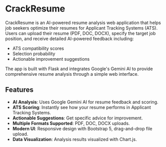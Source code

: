 # CrackResume

CrackResume is an AI-powered resume analysis web application that helps job seekers optimize their resumes for Applicant Tracking Systems (ATS). Users can upload their resume (PDF, DOC, DOCX), specify the target job position, and receive detailed AI-powered feedback including:

- ATS compatibility scores
- Selection probability
- Actionable improvement suggestions

The app is built with Flask and integrates Google's Gemini AI to provide comprehensive resume analysis through a simple web interface.

## Features

- **AI Analysis**: Uses Google Gemini AI for resume feedback and scoring.
- **ATS Scoring**: Instantly see how your resume performs in Applicant Tracking Systems.
- **Actionable Suggestions**: Get specific advice for improvement.
- **Multiple Formats Supported**: PDF, DOC, DOCX uploads.
- **Modern UI**: Responsive design with Bootstrap 5, drag-and-drop file upload.
- **Data Visualization**: Analysis results visualized with Chart.js.